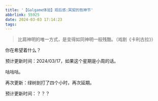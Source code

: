 ```yaml
---
title: '【Galgame体验】观后感:冥契的牧神节'
abbrlink: 55925
date: 2024-03-03 17:14:23
tags:
---
```


> 比肩神明的唯一方式，是变得如同神明一般残酷。（戏剧《卡利古拉》）

你在希望着什么？

预计更新时间：2024/03/17，如果这个星期是小周的话。

咕咕咕。

再次更新：绿树剖打了四个小时，再次延期。

预计更新时间：？？？
